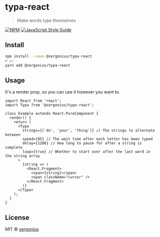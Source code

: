 # typa-react

> Make words type themselves

[![NPM](https://img.shields.io/npm/v/@sergonius/typa-react.svg)](https://www.npmjs.com/package/@sergonius/typa-react) [![JavaScript Style Guide](https://img.shields.io/badge/code_style-standard-brightgreen.svg)](https://standardjs.com)

## Install

```bash
npm install --save @sergonius/typa-react
# or
yarn add @sergonius/typa-react
```

## Usage

It's a render prop, so you can use it however you want to.

```tsx
import React from 'react';
import Typa from '@sergonius/typa-react';

class Example extends React.PureComponent {
  render() {
    return (
      <Typa
        strings={['do', 'your', 'thing']} // The strings to alternate between
        speed={85} // The wait time after each letter has been typed
        delay={1200} // How long to pause for after a string is complete
        loop={true} // Whether to start over after the last word in the string array
      >
        {string => (
          <React.Fragment>
            <span>{string}</span>
            <span className="cursor" />
          </React.Fragment>
        )}
      </Typa>
    );
  }
}
```

## License

MIT © [sergonius](https://github.com/sergonius)
